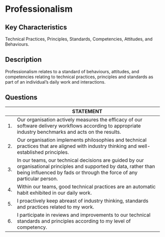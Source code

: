 # Professionalism

## Key Characteristics
Technical Practices, Principles, Standards, Competencies, Attitudes, and Behaviours.

## Description
Professionalism relates to a standard of behaviours, attitudes, and competencies relating to technical practices, principles and standards as part of an individual’s daily work and interactions.

## Questions

| | STATEMENT  |
|---	|---	|
| 1. | Our organisation actively measures the efficacy of our software delivery workflows according to appropriate industry benchmarks and acts on the results. |
| 2. | Our organisation implements philosophies and technical practices that are aligned with industry thinking and well-established principles. | 
| 3. | In our teams, our technical decisions are guided by our organisational principles and supported by data, rather than being influenced by fads or through the force of any particular person.	|
| 4. | Within our teams, good technical practices are an automatic habit exhibited in our daily work. |
| 5. | I proactively keep abreast of industry thinking, standards and practices related to my work.	| 
| 6. | I participate in reviews and improvements to our technical standards and principles according to my level of competency. |
